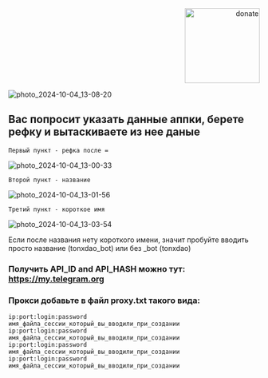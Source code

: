 <div align="right">
  <a href="https://github.com/meKryztal">
    <img src="https://github.com/user-attachments/assets/c381e8c0-e56a-4134-b333-4ec0dffab514" alt="donate" width="150">
  </a>
</div>


![photo_2024-10-04_13-08-20](https://github.com/user-attachments/assets/a3b6811c-4909-4fa7-8864-23563f252df5)

## Вас попросит указать данные аппки, берете рефку и вытаскиваете из нее даные 

```
Первый пункт - рефка после = 
```
![photo_2024-10-04_13-00-33](https://github.com/user-attachments/assets/d60aa215-93a3-4497-8da7-ff9697387f51)

```
Второй пункт - название
```
![photo_2024-10-04_13-01-56](https://github.com/user-attachments/assets/15ce725b-a490-45f3-b8dd-3da67de5e6ff)

```
Третий пункт - короткое имя
```
![photo_2024-10-04_13-03-54](https://github.com/user-attachments/assets/1c8951c4-27b4-4547-8b90-4d1c905ee9fe)

Если после названия нету короткого имени, значит пробуйте вводить просто название (tonxdao_bot) или без _bot (tonxdao)


### Получить API_ID and API_HASH можно тут: https://my.telegram.org


### Прокси добавьте в файл proxy.txt такого вида:

```
ip:port:login:password имя_файла_сессии_который_вы_вводили_при_создании
ip:port:login:password имя_файла_сессии_который_вы_вводили_при_создании
ip:port:login:password имя_файла_сессии_который_вы_вводили_при_создании
ip:port:login:password имя_файла_сессии_который_вы_вводили_при_создании
```



